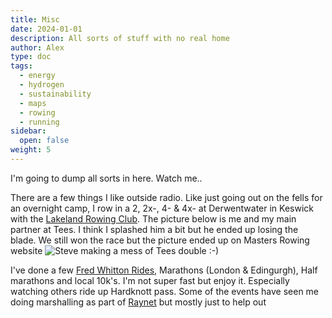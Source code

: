 ```yaml
---
title: Misc
date: 2024-01-01
description: All sorts of stuff with no real home
author: Alex
type: doc
tags:
  - energy
  - hydrogen
  - sustainability
  - maps
  - rowing
  - running
sidebar:
  open: false
weight: 5
---
```


I'm going to dump all sorts in here. Watch me..

There are a few things I like outside radio. Like just going out on the fells for an overnight camp, I row in a 2, 2x-, 4- & 4x- at Derwentwater in Keswick with the [Lakeland Rowing Club](https://www.lakelandrowingclub.com/). The picture below is me and my main partner at Tees. I think I splashed him a bit but he ended up losing the blade. We still won the race but the picture ended up on Masters Rowing website
![Steve making a mess of Tees double :-)](/img/steve_crab.jpg#cente)

I've done a few [Fred Whitton Rides](https://fredwhittonchallenge.co.uk/), Marathons (London & Edingurgh), Half marathons and local 10k's. I'm not super fast but enjoy it. Especially watching others ride up Hardknott pass. Some of the events have seen me doing marshalling as part of [Raynet](https://www.raynet-uk.net/) but mostly just to help out
